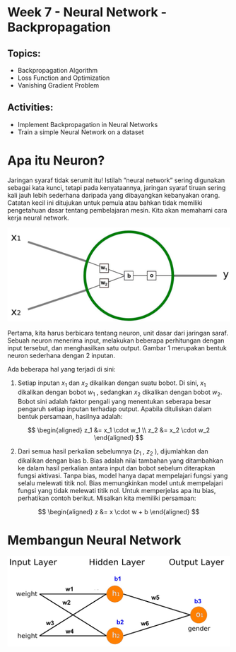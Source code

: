 # Week 7 - Neural Network - Backpropagation
## Topics:
- Backpropagation Algorithm
- Loss Function and Optimization
- Vanishing Gradient Problem

## Activities:
- Implement Backpropagation in Neural Networks
- Train a simple Neural Network on a dataset

# Apa itu Neuron?
Jaringan syaraf tidak serumit itu! Istilah ”neural network” sering digunakan sebagai kata
kunci, tetapi pada kenyataannya, jaringan syaraf tiruan sering kali jauh lebih sederhana
daripada yang dibayangkan kebanyakan orang. Catatan kecil ini ditujukan untuk pemula
atau bahkan tidak memiliki pengetahuan dasar tentang pembelajaran mesin. Kita akan
memahami cara kerja neural network.

![Neuron](neuron.jpg)

Pertama, kita harus berbicara tentang neuron, unit dasar dari jaringan saraf. Sebuah
neuron menerima input, melakukan beberapa perhitungan dengan input tersebut, dan
menghasilkan satu output. Gambar 1 merupakan bentuk neuron sederhana dengan 2
inputan.

Ada beberapa hal yang terjadi di sini:
1. Setiap inputan $x_1$ dan $x_2$ dikalikan dengan suatu bobot. Di sini, $x_1$ dikalikan
dengan bobot $w_1$ , sedangkan $x_2$ dikalikan dengan bobot $w_2$. Bobot sini adalah faktor pengali yang menentukan seberapa besar pengaruh setiap inputan terhadap
output. Apabila dituliskan dalam bentuk persamaan, hasilnya adalah:

$$
\begin{aligned}
z_1 &= x_1 \cdot w_1  \\
z_2 &= x_2 \cdot w_2 
\end{aligned}
$$

2. Dari semua hasil perkalian sebelumnya ($z_1$ , $z_2$ ), dijumlahkan dan dikalikan dengan
bias b. Bias adalah nilai tambahan yang ditambahkan ke dalam hasil perkalian
antara input dan bobot sebelum diterapkan fungsi aktivasi. Tanpa bias, model
hanya dapat mempelajari fungsi yang selalu melewati titik nol. Bias memungkinkan
model untuk mempelajari fungsi yang tidak melewati titik nol. Untuk memperjelas
apa itu bias, perhatikan contoh berikut. Misalkan kita memiliki persamaan:

$$
\begin{aligned}
z &= x \cdot w + b 
\end{aligned}
$$

# Membangun Neural Network
![Neural Network](neuralnetwork.jpg)
